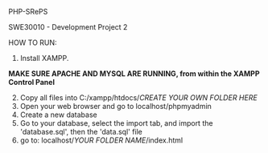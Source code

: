 PHP-SRePS

SWE30010 - Development Project 2


HOW TO RUN:

1. Install XAMPP.


**MAKE SURE APACHE AND MYSQL ARE RUNNING, from within the XAMPP Control Panel**

2. Copy all files into C:/xampp/htdocs/*CREATE YOUR OWN FOLDER HERE*
3. Open your web browser and go to localhost/phpmyadmin
4. Create a new database
5. Go to your database, select the import tab, and import the 'database.sql', then the 'data.sql' file
6. go to: localhost/*YOUR FOLDER NAME*/index.html

